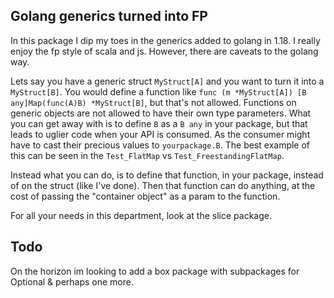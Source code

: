 ## Golang generics turned into FP

In this package I dip my toes in the generics added to golang in 1.18. I really enjoy the fp style of scala and js. However, there are caveats to the golang way.

Lets say you have a generic struct `MyStruct[A]` and you want to turn it into a `MyStruct[B]`. You would define a function like `func (m *MyStruct[A]) [B any]Map(func(A)B) *MyStruct[B]`, but that's not allowed. Functions on generic objects are not allowed to have their own type parameters. What you can get away with is to define `B` as a `B any` in your package, but that leads to uglier code when your API is consumed. As the consumer might have to cast their precious values to `yourpackage.B`. The best example of this can be seen in the `Test_FlatMap` vs `Test_FreestandingFlatMap`.

Instead what you can do, is to define that function, in your package, instead of on the struct (like I've done). Then that function can do anything, at the cost of passing the "container object" as a param to the function.

For all your needs in this department, look at the slice package.

## Todo

On the horizon im looking to add a box package with subpackages for Optional & perhaps one more.